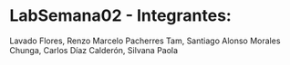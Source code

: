 # LabSemana02 - Integrantes:
Lavado Flores, Renzo Marcelo
Pacherres Tam, Santiago Alonso
Morales Chunga, Carlos
Díaz Calderón, Silvana Paola

